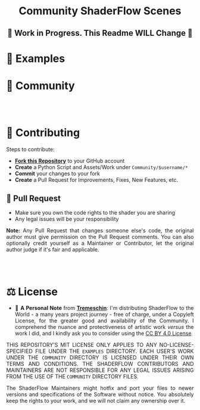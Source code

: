 <div align="justify">

<div align="center">
  <h1>Community ShaderFlow Scenes</h1>

  <h2>🚧 Work in Progress. This Readme WILL Change 🚧</h2>
</div>

# 📂 Examples

# 📂 Community

<br>
<br>

# 🤝 Contributing

Steps to contribute:
- [**Fork this Repository**](https://github.com/BrokenSource/Scenes/fork) to your GitHub account
- **Create** a Python Script and Assets/Work under `Community/$username/*`
- **Commit** your changes to your fork
- **Create** a Pull Request for Improvements, Fixes, New Features, etc.

## 📝 Pull Request
- Make sure you own the code rights to the shader you are sharing
- Any legal issues will be your responsibility

**Note:** Any Pull Request that changes someone else's code, the original author must give permission on the Pull Request comments. You can also optionally credit yourself as a Maintainer or Contributor, let the original author judge if it's fair and applicable.


<br>
<br>

# ⚖️ License

- 📜 **A Personal Note** from [**Tremeschin**](https://github.com/Tremeschin): I'm distributing ShaderFlow to the World - a many years project journey - free of charge, under a Copyleft License, for the greater good and availability of the Community. I comprehend the nuance and protectiveness of artistic work _versus_ the work I did, and I kindly ask you to consider using the [CC BY 4.0 License](https://creativecommons.org/licenses/by/4.0/deed.en)

THIS REPOSITORY'S MIT LICENSE ONLY APPLIES TO ANY NO-LICENSE-SPECIFIED FILE UNDER THE `EXAMPLES` DIRECTORY. EACH USER'S WORK UNDER THE `COMMUNITY` DIRECTORY IS LICENSED UNDER THEIR OWN TERMS AND CONDITIONS. THE SHADERFLOW CONTRIBUTORS AND MAINTAINERS ARE NOT RESPONSIBLE FOR ANY LEGAL ISSUES ARISING FROM THE USE OF THE `COMMUNITY` DIRECTORY FILES.

The ShaderFlow Maintainers might hotfix and port your files to newer versions and specifications of the Software without notice. You absolutely keep the rights to your work, and we will not claim any ownership over it.

</div>
